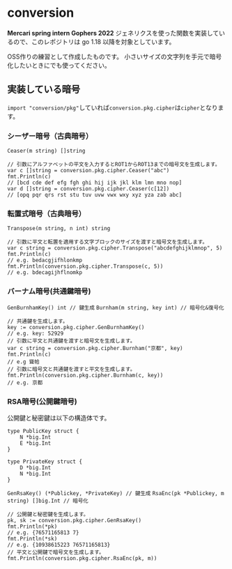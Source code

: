 # conversion
**Mercari spring intern Gophers 2022**
ジェネリクスを使った関数を実装しているので、このレポジトリは go 1.18 以降を対象としています。

OSS作りの練習として作成したものです。
小さいサイズの文字列を手元で暗号化したいときにでも使ってください。

## 実装している暗号
`import "conversion/pkg"`していれば`conversion.pkg.cipher`は`cipher`となります。
### シーザー暗号（古典暗号）
`Ceaser(m string) []string`
```
// 引数にアルファベットの平文を入力するとROT1からROT13までの暗号文を生成します。
var c []string = conversion.pkg.cipher.Ceaser("abc")
fmt.Println(c)
// [bcd cde def efg fgh ghi hij ijk jkl klm lmn mno nop]
var d []string = conversion.pkg.cipher.Ceaser(c[12])
// [opq pqr qrs rst stu tuv uvw vwx wxy xyz yza zab abc]
```

### 転置式暗号（古典暗号）
`Transpose(m string, n int) string`
```
// 引数に平文と転置を適用する文字ブロックのサイズを渡すと暗号文を生成します。
var c string = conversion.pkg.cipher.Transpose("abcdefghijklmnop", 5)
fmt.Println(c)
// e.g. bedacgjifhlonkmp
fmt.Println(conversion.pkg.cipher.Transpose(c, 5))
// e.g. bdecagijhflnomkp
```

### バーナム暗号(共通鍵暗号)
`GenBurnhamKey() int // 鍵生成`
`Burnham(m string, key int) // 暗号化&復号化`
```
// 共通鍵を生成します。
key := conversion.pkg.cipher.GenBurnhamKey()
// e.g. key: 52929
// 引数に平文と共通鍵を渡すと暗号文を生成します。
var c string = conversion.pkg.cipher.Burnham("京都", key)
fmt.Println(c)
// e.g 聳帢
// 引数に暗号文と共通鍵を渡すと平文を生成します。
fmt.Println(conversion.pkg.cipher.Burnham(c, key))
// e.g. 京都
```

### RSA暗号(公開鍵暗号)
公開鍵と秘密鍵は以下の構造体です。
```
type PublicKey struct {
	N *big.Int
	E *big.Int
}

type PrivateKey struct {
	D *big.Int
	N *big.Int
}
```
`GenRsaKey() (*Publickey, *PrivateKey) // 鍵生成`
`RsaEnc(pk *Publickey, m string) []big.Int // 暗号化`
```
// 公開鍵と秘密鍵を生成します。
pk, sk := conversion.pkg.cipher.GenRsaKey()
fmt.Println(*pk)
// e.g. {76571165813 7}
fmt.Println(*sk)
// e.g. {10938615223 76571165813}
// 平文と公開鍵で暗号文を生成します。
fmt.Println(conversion.pkg.cipher.RsaEnc(pk, m))
```
